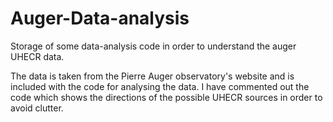 # Auger-Data-analysis
Storage of some data-analysis code in order to understand the auger UHECR data.

The data is taken from the Pierre Auger observatory's website and is included with the code for analysing the data.
I have commented out the code which shows the directions of the possible UHECR sources in order to avoid clutter.

